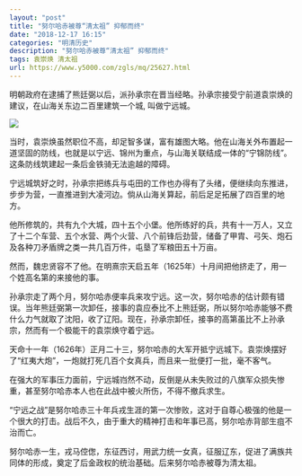```yaml
---
layout: "post"
title: "努尔哈赤被尊“清太祖” 抑郁而终"
date: "2018-12-17 16:15"
categories: "明清历史"
description: "努尔哈赤被尊“清太祖” 抑郁而终"
tags: 袁崇焕 清太祖
url: https://www.y5000.com/zgls/mq/25627.html
---
```






明朝政府在逮捕了熊廷弼以后，派孙承宗在晋当经略。孙承宗接受宁前道袁崇焕的建议，在山海关东边二百里建筑一个城, 叫做宁远城。

![](https://img.y5000.com/uploads/allimg/170919/13-1F919110UI39.jpg)

当时，袁崇焕虽然职位不高，却足智多谋，富有雄图大略。他在山海关外布置起一道坚固的防线，也就是以宁远、锦州为重点，与山海关联结成一体的“宁锦防线”。这条防线筑建起一条后金铁骑无法逾越的障碍。

宁远城筑好之时，孙承宗把练兵与屯田的工作也办得有了头绪，便继续向东推进，步步为营，一直推进到大凌河边。倘从山海关算起，前后足足拓展了四百里的地方。

他所修筑的，共有九个大城，四十五个小堡。他所练好的兵，共有十一万人，又立了十二个车营、五个水营、两个火营、八个前锋后劲营，储备了甲胄、弓矢、炮石及各种刀矛盾牌之类一共几百万件，屯垦了军粮田五十万亩。

然而，魏忠贤容不了他。在明熹宗天启五年（1625年）十月间把他挤走了，用一个姓高名第的来接他的事。

孙承宗走了两个月，努尔哈赤便率兵来攻宁远。这一次，努尔哈赤的估计颇有错误。当年熊廷弼第一次卸任，接事的袁应泰比不上熊廷弼，所以努尔哈赤能够不费什么力气就取了沈阳，收了辽阳。现在，孙承宗卸任，接亊的高第虽比不上孙承宗，然而有一个极能干的袁崇焕守着宁远。

天命十一年（1626年）正月二十三，努尔哈赤的大军开抵宁远城下。袁崇焕摆好了“红夷大炮”，一炮就打死几百个女真兵，而且来一批便打一批，毫不客气。

在强大的军事压力面前，宁远城岿然不动，反倒是从未失败过的八旗军众损失惨重，甚至努尔哈赤本人也在此战中被火所伤，不得不撤兵求生。

“宁远之战”是努尔哈赤三十年兵戎生涯的第一次惨败，这对于自尊心极强的他是一个很大的打击。战后不久，由于重大的精神打击和年事已高，努尔哈赤背部生疽不治而亡。

努尔哈赤一生，戎马倥偬，东征西讨，用武力统一女真，征服辽东，促进了满族共同体的形成，奠定了后金政权的统治基础。后来努尔哈赤被尊为清太祖。
